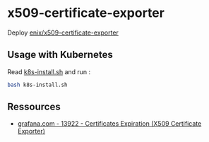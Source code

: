 # x509-certificate-exporter

Deploy [enix/x509-certificate-exporter](https://github.com/enix/x509-certificate-exporter/tree/main?tab=readme-ov-file#-x509-certificate-exporter)

## Usage with Kubernetes

Read [k8s-install.sh](k8s-install.sh) and run :

```bash
bash k8s-install.sh
```

## Ressources

* [grafana.com - 13922 - Certificates Expiration (X509 Certificate Exporter)](https://grafana.com/grafana/dashboards/13922-certificates-expiration-x509-certificate-exporter/)

